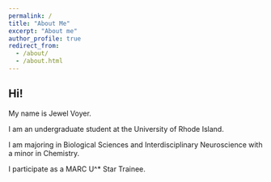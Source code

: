 ```yaml
---
permalink: /
title: "About Me"
excerpt: "About me"
author_profile: true
redirect_from: 
  - /about/
  - /about.html
---
```


Hi!
---
My name is Jewel Voyer.

I am an undergraduate student at the University of Rhode Island. 

I am majoring in Biological Sciences and Interdisciplinary Neuroscience with a minor in Chemistry. 

I participate as a MARC U^* Star Trainee.
